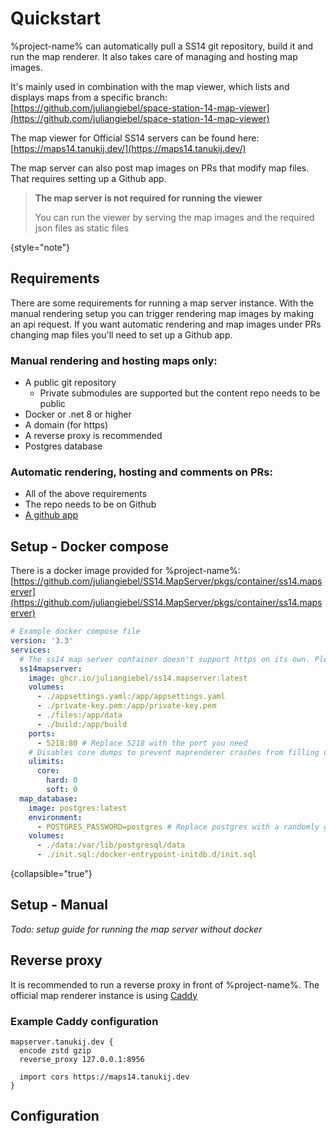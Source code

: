 # Quickstart

%project-name% can automatically pull a SS14 git repository, build it and run the map renderer.
It also takes care of managing and hosting map images.

It's mainly used in combination with the map viewer, which lists and displays maps from a specific branch:
[https://github.com/juliangiebel/space-station-14-map-viewer](https://github.com/juliangiebel/space-station-14-map-viewer)

The map viewer for Official SS14 servers can be found here: [https://maps14.tanukij.dev/](https://maps14.tanukij.dev/)

The map server can also post map images on PRs that modify map files. That requires setting up a Github app.

> **The map server is not required for running the viewer**
>
> You can run the viewer by serving the map images and the required json files as static files
>
{style="note"}

## Requirements

There are some requirements for running a map server instance.
With the manual rendering setup you can trigger rendering map images by making an api request.
If you want automatic rendering and map images under PRs changing map files you'll need to set up a Github app.

### Manual rendering and hosting maps only:
- A public git repository
  - Private submodules are supported but the content repo needs to be public
- Docker or .net 8 or higher
- A domain (for https)
- A reverse proxy is recommended
- Postgres database

### Automatic rendering, hosting and comments on PRs:
- All of the above requirements
- The repo needs to be on Github
- [A github app](https://docs.github.com/en/apps/creating-github-apps/registering-a-github-app/registering-a-github-app)

## Setup - Docker compose

There is a docker image provided for %project-name%:  
[https://github.com/juliangiebel/SS14.MapServer/pkgs/container/ss14.mapserver](https://github.com/juliangiebel/SS14.MapServer/pkgs/container/ss14.mapserver)

````yaml
# Example docker compose file
version: '3.3'
services:
  # The ss14 map server container doesn't support https on its own. Please use a reverse proxy
  ss14mapserver:
    image: ghcr.io/juliangiebel/ss14.mapserver:latest
    volumes:
      - ./appsettings.yaml:/app/appsettings.yaml
      - ./private-key.pem:/app/private-key.pem
      - ./files:/app/data
      - ./build:/app/build
    ports:
      - 5218:80 # Replace 5218 with the port you need
    # Disables core dumps to prevent maprenderer crashes from filling up your hard drive with over a gigabyte per dump
    ulimits:
      core:
        hard: 0
        soft: 0
  map_database:
    image: postgres:latest
    environment:
      - POSTGRES_PASSWORD=postgres # Replace postgres with a randomly generated password
    volumes:
      - ./data:/var/lib/postgresql/data
      - ./init.sql:/docker-entrypoint-initdb.d/init.sql
````
{collapsible="true"}

## Setup - Manual

*Todo: setup guide for running the map server without docker*

## Reverse proxy
It is recommended to run a reverse proxy in front of %project-name%.
The official map renderer instance is using [Caddy](https://caddyserver.com/)

### Example Caddy configuration
````
mapserver.tanukij.dev {
  encode zstd gzip
  reverse_proxy 127.0.0.1:8956

  import cors https://maps14.tanukij.dev
}
````


## Configuration
